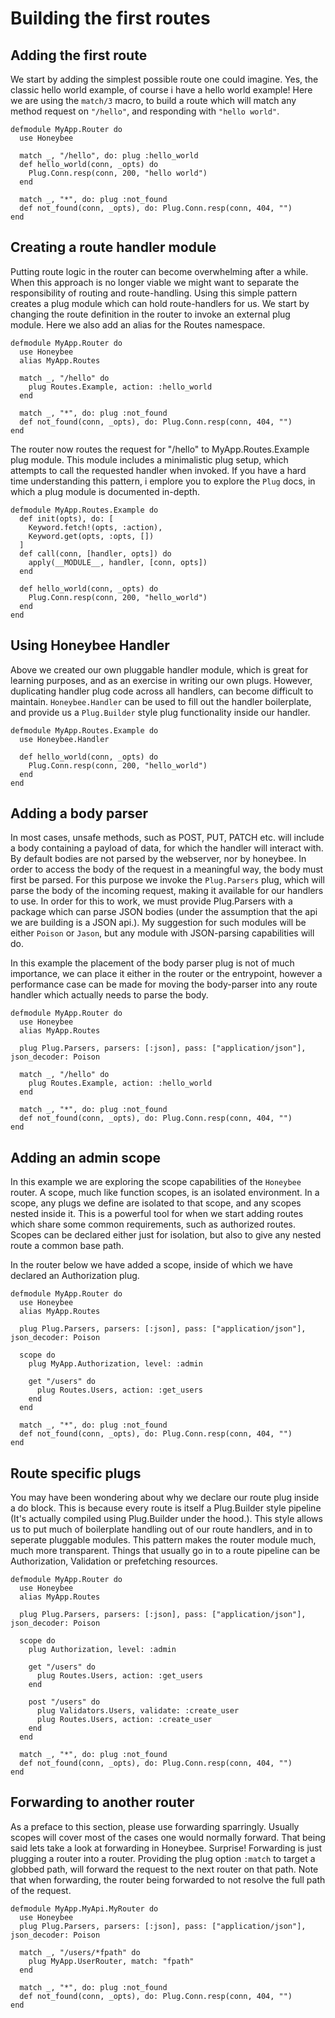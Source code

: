 # Building the first routes
## Adding the first route
We start by adding the simplest possible route one could imagine. Yes, the classic hello world example, of course i have a hello world example! Here we are using the `match/3` macro, to build a route which will match any method request on `"/hello"`, and responding with `"hello world"`.

```
defmodule MyApp.Router do
  use Honeybee

  match _, "/hello", do: plug :hello_world
  def hello_world(conn, _opts) do
    Plug.Conn.resp(conn, 200, "hello world")
  end

  match _, "*", do: plug :not_found
  def not_found(conn, _opts), do: Plug.Conn.resp(conn, 404, "")
end
```

## Creating a route handler module
Putting route logic in the router can become overwhelming after a while. When this approach is no longer viable we might want to separate the responsibility of routing and route-handling. Using this simple pattern creates a plug module which can hold route-handlers for us. We start by changing the route definition in the router to invoke an external plug module. Here we also add an alias for the Routes namespace.

```
defmodule MyApp.Router do
  use Honeybee
  alias MyApp.Routes

  match _, "/hello" do
    plug Routes.Example, action: :hello_world
  end

  match _, "*", do: plug :not_found
  def not_found(conn, _opts), do: Plug.Conn.resp(conn, 404, "")
end
```

The router now routes the request for "/hello" to MyApp.Routes.Example plug module. This module includes a minimalistic plug setup, which attempts to call the requested handler when invoked. If you have a hard time understanding this pattern, i emplore you to explore the `Plug` docs, in which a plug module is documented in-depth. 

```
defmodule MyApp.Routes.Example do
  def init(opts), do: [
    Keyword.fetch!(opts, :action),
    Keyword.get(opts, :opts, [])
  ]
  def call(conn, [handler, opts]) do
    apply(__MODULE__, handler, [conn, opts])
  end

  def hello_world(conn, _opts) do
    Plug.Conn.resp(conn, 200, "hello_world")
  end
end
```

## Using Honeybee Handler
Above we created our own pluggable handler module, which is great for learning purposes, and as an exercise in writing our own plugs. However, duplicating handler plug code across all handlers, can become difficult to maintain. `Honeybee.Handler` can be used to fill out the handler boilerplate, and provide us a `Plug.Builder` style plug functionality inside our handler.

```
defmodule MyApp.Routes.Example do
  use Honeybee.Handler

  def hello_world(conn, _opts) do
    Plug.Conn.resp(conn, 200, "hello_world")
  end
end
```

## Adding a body parser
In most cases, unsafe methods, such as POST, PUT, PATCH etc. will include a body containing a payload of data, for which the handler will interact with. By default bodies are not parsed by the webserver, nor by honeybee. In order to access the body of the request in a meaningful way, the body must first be parsed. For this purpose we invoke the `Plug.Parsers` plug, which will parse the body of the incoming request, making it available for our handlers to use. In order for this to work, we must provide Plug.Parsers with a package which can parse JSON bodies (under the assumption that the api we are building is a JSON api.). My suggestion for such modules will be either `Poison` or `Jason`, but any module with JSON-parsing capabilities will do.

In this example the placement of the body parser plug is not of much importance, we can place it either in the router or the entrypoint, however a performance case can be made for moving the body-parser into any route handler which actually needs to parse the body. 

```
defmodule MyApp.Router do
  use Honeybee
  alias MyApp.Routes

  plug Plug.Parsers, parsers: [:json], pass: ["application/json"], json_decoder: Poison

  match _, "/hello" do
    plug Routes.Example, action: :hello_world
  end

  match _, "*", do: plug :not_found
  def not_found(conn, _opts), do: Plug.Conn.resp(conn, 404, "")
end
```

## Adding an admin scope
In this example we are exploring the scope capabilities of the `Honeybee` router. A scope, much like function scopes, is an isolated environment. In a scope, any plugs we define are isolated to that scope, and any scopes nested inside it. This is a powerful tool for when we start adding routes which share some common requirements, such as authorized routes. Scopes can be declared either just for isolation, but also to give any nested route a common base path.

In the router below we have added a scope, inside of which we have declared an Authorization plug.

```
defmodule MyApp.Router do
  use Honeybee
  alias MyApp.Routes

  plug Plug.Parsers, parsers: [:json], pass: ["application/json"], json_decoder: Poison

  scope do
    plug MyApp.Authorization, level: :admin

    get "/users" do
      plug Routes.Users, action: :get_users
    end
  end

  match _, "*", do: plug :not_found
  def not_found(conn, _opts), do: Plug.Conn.resp(conn, 404, "")
end
```

## Route specific plugs
You may have been wondering about why we declare our route plug inside a do block. This is because every route is itself a Plug.Builder style pipeline (It's actually compiled using Plug.Builder under the hood.). This style allows us to put much of boilerplate handling out of our route handlers, and in to seperate pluggable modules. This pattern makes the router module much, much more transparent. Things that usually go in to a route pipeline can be Authorization, Validation or prefetching resources.

```
defmodule MyApp.Router do
  use Honeybee
  alias MyApp.Routes

  plug Plug.Parsers, parsers: [:json], pass: ["application/json"], json_decoder: Poison

  scope do
    plug Authorization, level: :admin

    get "/users" do
      plug Routes.Users, action: :get_users
    end

    post "/users" do
      plug Validators.Users, validate: :create_user
      plug Routes.Users, action: :create_user
    end
  end

  match _, "*", do: plug :not_found
  def not_found(conn, _opts), do: Plug.Conn.resp(conn, 404, "")
end
```

## Forwarding to another router
As a preface to this section, please use forwarding sparringly. Usually scopes will cover most of the cases one would normally forward. That being said lets take a look at forwarding in Honeybee. Surprise! Forwarding is just plugging a router into a router. Providing the plug option `:match` to target a globbed path, will forward the request to the next router on that path. Note that when forwarding, the router being forwarded to not resolve the full path of the request.

```
defmodule MyApp.MyApi.MyRouter do
  use Honeybee
  plug Plug.Parsers, parsers: [:json], pass: ["application/json"], json_decoder: Poison

  match _, "/users/*fpath" do
    plug MyApp.UserRouter, match: "fpath"
  end

  match _, "*", do: plug :not_found
  def not_found(conn, _opts), do: Plug.Conn.resp(conn, 404, "")
end
```
